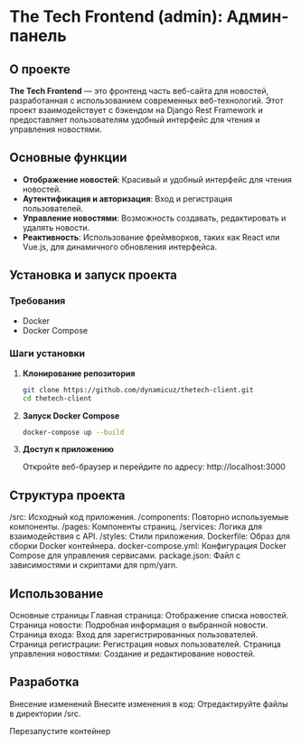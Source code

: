 # The Tech Frontend (admin): Админ-панель

## О проекте

**The Tech Frontend** — это фронтенд часть веб-сайта для новостей, разработанная с использованием современных веб-технологий. Этот проект взаимодействует с бэкендом на Django Rest Framework и предоставляет пользователям удобный интерфейс для чтения и управления новостями.

## Основные функции

- **Отображение новостей**: Красивый и удобный интерфейс для чтения новостей.
- **Аутентификация и авторизация**: Вход и регистрация пользователей.
- **Управление новостями**: Возможность создавать, редактировать и удалять новости.
- **Реактивность**: Использование фреймворков, таких как React или Vue.js, для динамичного обновления интерфейса.

## Установка и запуск проекта

### Требования

- Docker
- Docker Compose

### Шаги установки

1. **Клонирование репозитория**

   ```bash
   git clone https://github.com/dynamicuz/thetech-client.git
   cd thetech-client
   ```

2. **Запуск Docker Compose**

   ```bash
   docker-compose up --build
   ```

3. **Доступ к приложению**

   Откройте веб-браузер и перейдите по адресу: http://localhost:3000


## Структура проекта

/src: Исходный код приложения.
/components: Повторно используемые компоненты.
/pages: Компоненты страниц.
/services: Логика для взаимодействия с API.
/styles: Стили приложения.
Dockerfile: Образ для сборки Docker контейнера.
docker-compose.yml: Конфигурация Docker Compose для управления сервисами.
package.json: Файл с зависимостями и скриптами для npm/yarn.

## Использование
Основные страницы
Главная страница: Отображение списка новостей.
Страница новости: Подробная информация о выбранной новости.
Страница входа: Вход для зарегистрированных пользователей.
Страница регистрации: Регистрация новых пользователей.
Страница управления новостями: Создание и редактирование новостей.


## Разработка
Внесение изменений
Внесите изменения в код: Отредактируйте файлы в директории /src.

Перезапустите контейнер
